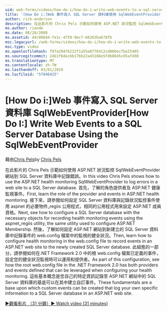 ```yaml
---
uid: web-forms/videos/how-do-i/how-do-i-write-web-events-to-a-sql-server-database-using-the-sqlwebeventprovider
title: '[How Do i:]Web 事件寫入 SQL Server 資料庫使用 SqlWebEventProvider |Microsoft Docs'
author: rick-anderson
description: 在此影片的 Chris Pels 示範如何使用 ASP.NET 狀況監控 SqlWebEventProvider 網站到 SQL Server 資料庫中記錄錯誤。 首先，清除...
ms.author: riande
ms.date: 08/28/2008
ms.assetid: d4c08844-fe1c-4759-9ec7-66263ba678fb
msc.legacyurl: /web-forms/videos/how-do-i/how-do-i-write-web-events-to-a-sql-server-database-using-the-sqlwebeventprovider
msc.type: video
ms.openlocfilehash: f97a294f6222f1a55e0776412cd060ecfbe25405
ms.sourcegitcommit: 24b1f6decbb17bb22a45166e5fdb0845c65af498
ms.translationtype: MT
ms.contentlocale: zh-TW
ms.lasthandoff: 03/01/2019
ms.locfileid: "57046425"
---
```

<a name="how-do-i-write-web-events-to-a-sql-server-database-using-the-sqlwebeventprovider"></a><span data-ttu-id="92a1e-104">[How Do i:]Web 事件寫入 SQL Server 資料庫 SqlWebEventProvider</span><span class="sxs-lookup"><span data-stu-id="92a1e-104">[How Do I:] Write Web Events to a SQL Server Database Using the SqlWebEventProvider</span></span>
====================
<span data-ttu-id="92a1e-105">藉由[Chris Pels](https://twitter.com/chrispels)</span><span class="sxs-lookup"><span data-stu-id="92a1e-105">by [Chris Pels](https://twitter.com/chrispels)</span></span>

<span data-ttu-id="92a1e-106">在此影片的 Chris Pels 示範如何使用 ASP.NET 狀況監控 SqlWebEventProvider 網站到 SQL Server 資料庫中記錄錯誤。</span><span class="sxs-lookup"><span data-stu-id="92a1e-106">In this video Chris Pels shows how to use the ASP.NET health monitoring SqlWebEventProvider to log errors in a web site to a SQL Server database.</span></span> <span data-ttu-id="92a1e-107">首先，了解的角色提供者及 ASP.NET 健康監視事件。</span><span class="sxs-lookup"><span data-stu-id="92a1e-107">First, learn the role of the provider and events in ASP.NET health monitoring.</span></span> <span data-ttu-id="92a1e-108">接下來，請參閱如何設定 SQL Server 資料庫與記錄狀況監控事件使用 aspnet 的必要物件\_regiis 公用程式，相同的公用程式用來設定 ASP.NET 成員資格。</span><span class="sxs-lookup"><span data-stu-id="92a1e-108">Next, see how to configure a SQL Server database with the necessary objects for recording health monitoring events using the aspnet\_regiis utility, the same utility used to configure ASP.NET Membership.</span></span> <span data-ttu-id="92a1e-109">然後，了解如何設定 ASP.NET 網站到新建立的 SQL Server 資料庫中記錄事件的 web.config 檔案中的監視的健全狀況。</span><span class="sxs-lookup"><span data-stu-id="92a1e-109">Then, learn how to configure health monitoring in the web.config file to record events in an ASP.NET web site to the newly created SQL Server database.</span></span> <span data-ttu-id="92a1e-110">此組態的一部分，請參閱如何在.NET Framework 2.0 中的根 web.config 檔案已定義的事件，設定您的健全狀況監視時可以運用和提供者。</span><span class="sxs-lookup"><span data-stu-id="92a1e-110">As part of this configuration, see how the root web.config file in the .NET Framework 2.0 has both providers and events defined that can be leveraged when configuring your health monitoring.</span></span> <span data-ttu-id="92a1e-111">這些基本概念是您自己的特定資訊記錄至 ASP.NET 網站中的 SQL Server 資料庫的基底可以在其中建立自訂事件。</span><span class="sxs-lookup"><span data-stu-id="92a1e-111">These fundamentals are a base upon which custom events can be created that log your own specific information to a SQL Server database in an ASP.NET web site.</span></span>

[<span data-ttu-id="92a1e-112">&#9654;觀看影片 （31 分鐘）</span><span class="sxs-lookup"><span data-stu-id="92a1e-112">&#9654; Watch video (31 minutes)</span></span>](https://channel9.msdn.com/Blogs/ASP-NET-Site-Videos/how-do-i-write-web-events-to-a-sql-server-database-using-the-sqlwebeventprovider)
